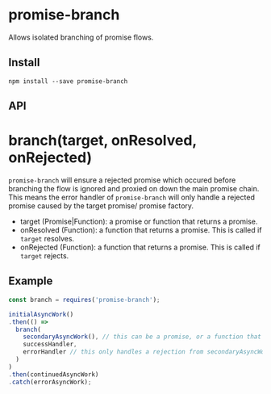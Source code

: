 # promise-branch
Allows isolated branching of promise flows.

## Install
`npm install --save promise-branch`

## API

# branch(target, onResolved, onRejected)

`promise-branch` will ensure a rejected promise which occured before branching the flow is ignored and proxied on down the main promise chain.
This means the error handler of `promise-branch` will only handle a rejected promise caused by the target promise/ promise factory.

* target (Promise|Function): a promise or function that returns a promise.
* onResolved (Function): a function that returns a promise. This is called if `target` resolves.
* onRejected (Function): a function that returns a promise. This is called if `target` rejects.

## Example
```javascript
const branch = requires('promise-branch');

initialAsyncWork()
.then(() => 
  branch(
    secondaryAsyncWork(), // this can be a promise, or a function that returns a promise
    successHandler,
    errorHandler // this only handles a rejection from secondaryAsyncWork
  )
)
.then(continuedAsyncWork)
.catch(errorAsyncWork);
```
